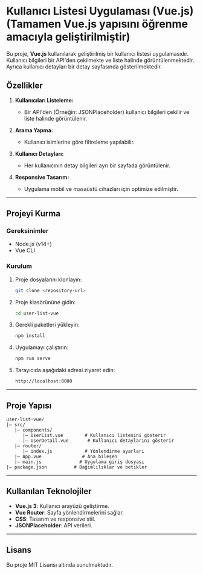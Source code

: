 # Kullanıcı Listesi Uygulaması (Vue.js) (Tamamen Vue.js yapısını öğrenme amacıyla geliştirilmiştir)

Bu proje, **Vue.js** kullanılarak geliştirilmiş bir kullanıcı listesi uygulamasıdır. Kullanıcı bilgileri bir API'den çekilmekte ve liste halinde görüntülenmektedir. Ayrıca kullanıcı detayları bir detay sayfasında gösterilmektedir.

## Özellikler

1. **Kullanıcıları Listeleme:**
   - Bir API'den (Örneğin: JSONPlaceholder) kullanıcı bilgileri çekilir ve liste halinde görüntülenir.

2. **Arama Yapma:**
   - Kullanıcı isimlerine göre filtreleme yapılabilir.

3. **Kullanıcı Detayları:**
   - Her kullanıcının detay bilgileri ayrı bir sayfada görüntülenir.

4. **Responsive Tasarım:**
   - Uygulama mobil ve masaüstü cihazları için optimize edilmiştir.

---

## Projeyi Kurma

### Gereksinimler
- Node.js (v14+)
- Vue CLI

### Kurulum
1. Proje dosyalarını klonlayın:
   ```bash
   git clone <repository-url>
   ```

2. Proje klasörününe gidin:
   ```bash
   cd user-list-vue
   ```

3. Gerekli paketleri yükleyin:
   ```bash
   npm install
   ```

4. Uygulamayı çalıştırın:
   ```bash
   npm run serve
   ```

5. Tarayıcıda aşağıdaki adresi ziyaret edin:
   ```
   http://localhost:8080
   ```

---

## Proje Yapısı

```
user-list-vue/
|— src/
   |— components/
      |— UserList.vue        # Kullanıcı listesini gösterir
      |— UserDetail.vue       # Kullanıcı detaylarını gösterir
   |— router/
      |— index.js            # Yönlendirme ayarları
   |— App.vue               # Ana bileşen
   |— main.js              # Uygulama giriş dosyası
|— package.json          # Bağımlılıklar ve betikler
```

---

## Kullanılan Teknolojiler

- **Vue.js 3**: Kullanıcı arayüzü geliştirme.
- **Vue Router**: Sayfa yönlendirmelerini sağlar.
- **CSS**: Tasarım ve responsive stil.
- **JSONPlaceholder**: API verileri.

---

## Lisans
Bu proje MIT Lisansı altında sunulmaktadır.
